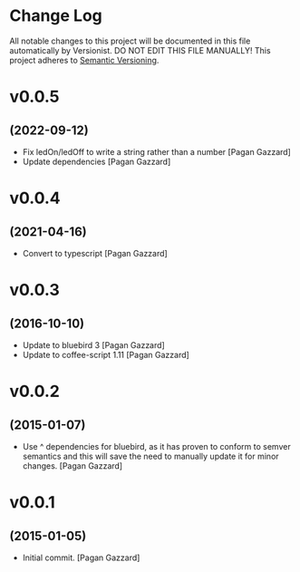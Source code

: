 # Change Log

All notable changes to this project will be documented in this file
automatically by Versionist. DO NOT EDIT THIS FILE MANUALLY!
This project adheres to [Semantic Versioning](http://semver.org/).

# v0.0.5
## (2022-09-12)

* Fix ledOn/ledOff to write a string rather than a number [Pagan Gazzard]
* Update dependencies [Pagan Gazzard]

# v0.0.4
## (2021-04-16)

* Convert to typescript [Pagan Gazzard]

# v0.0.3
## (2016-10-10)

* Update to bluebird 3 [Pagan Gazzard]
* Update to coffee-script 1.11 [Pagan Gazzard]

# v0.0.2
## (2015-01-07)

* Use ^ dependencies for bluebird, as it has proven to conform to semver semantics and this will save the need to manually update it for minor changes. [Pagan Gazzard]

# v0.0.1
## (2015-01-05)

* Initial commit. [Pagan Gazzard]
